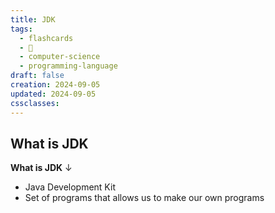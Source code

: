 ```yaml
---
title: JDK
tags:
  - flashcards
  - 🌱
  - computer-science
  - programming-language
draft: false
creation: 2024-09-05
updated: 2024-09-05
cssclasses: 
---
```

## What is JDK

**What is JDK**
↓
- Java Development Kit
- Set of programs that allows us to make our own programs
<!--SR:!2024-12-13,4,270-->